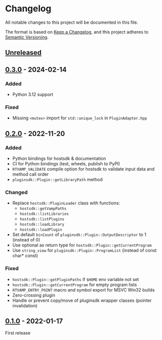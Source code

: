 # Changelog

All notable changes to this project will be documented in this file.

The format is based on [Keep a Changelog](https://keepachangelog.com/en/1.0.0/),
and this project adheres to [Semantic Versioning](https://semver.org/spec/v2.0.0.html).

## [Unreleased]

## [0.3.0] - 2024-02-14

### Added

- Python 3.12 support

### Fixed

- Missing `<mutex>` import for `std::unique_lock` in `PluginAdapter.hpp`

## [0.2.0] - 2022-11-20

### Added

- Python bindings for hostsdk & documentation
- CI for Python bindings (test, wheels, publish to PyPI)
- `RTVAMP_VALIDATE` compile option for hostsdk to validate input data and method call order
- `pluginsdk::Plugin::getLibraryPath` method

### Changed

- Replace `hostsdk::PluginLoader` class with functions:
  - `hostsdk::getVampPaths`
  - `hostsdk::listLibraries`
  - `hostsdk::listPlugins`
  - `hostsdk::loadLibrary`
  - `hostsdk::loadPlugin`
- Set default `binCount` of `pluginsdk::Plugin::OutputDescriptor` to 1 (instead of 0)
- Use optional as return type for `hostsdk::Plugin::getCurrentProgram`
- Use `string_view` for `pluginsdk::Plugin::ProgramList` (instead of const char\* const)

### Fixed

- `hostsdk::Plugin::getPluginPaths` if `$HOME` env variable not set
- `hostsdk::Plugin::getCurrentProgram` for empty program lists
- `RTVAMP_ENTRY_POINT` macro and symbol export for MSVC Win32 builds
- Zero-crossing plugin
- Handle or prevent copy/move of pluginsdk wrapper classes (pointer invalidation)

## [0.1.0] - 2022-01-17

First release

[unreleased]: https://github.com/lukasberbuer/rt-vamp-plugin-sdk/compare/v0.3.0...HEAD
[0.3.0]: https://github.com/lukasberbuer/rt-vamp-plugin-sdk/compare/v0.2.0...v0.3.0
[0.2.0]: https://github.com/lukasberbuer/rt-vamp-plugin-sdk/compare/v0.1.0...v0.2.0
[0.1.0]: https://github.com/lukasberbuer/rt-vamp-plugin-sdk/releases/tag/v0.1.0
